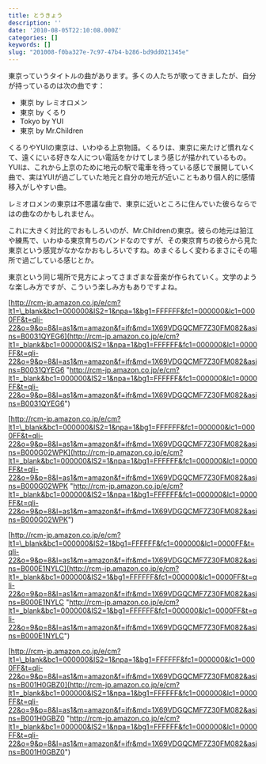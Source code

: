 ```yaml
---
title: とうきょう
description: ''
date: '2010-08-05T22:10:08.000Z'
categories: []
keywords: []
slug: "201008-f0ba327e-7c97-47b4-b286-bd9dd021345e"
---
```

東京っていうタイトルの曲があります。多くの人たちが歌ってきましたが、自分が持っているのは次の曲です：

*   東京 by レミオロメン
*   東京 by くるり
*   Tokyo by YUI
*   東京 by Mr.Children

くるりやYUIの東京は、いわゆる上京物語。くるりは、東京に来たけど慣れなくて、遠くにいる好きな人につい電話をかけてしまう感じが描かれているもの。YUIは、これから上京のために地元の駅で電車を待っている感じで展開していく曲で、実はYUIが過ごしていた地元と自分の地元が近いこともあり個人的に感情移入がしやすい曲。

レミオロメンの東京は不思議な曲で、東京に近いところに住んでいた彼らならではの曲なのかもしれません。

これに大きく対比的でおもしろいのが、Mr.Childrenの東京。彼らの地元は狛江や練馬で、いわゆる東京育ちのバンドなのですが、その東京育ちの彼らから見た東京という感覚がなかなかおもしろいですね。めまぐるしく変わるまさにその場所で過ごしている感じとか。

東京という同じ場所で見方によってさまざまな音楽が作られていく。文学のような楽しみ方ですが、こういう楽しみ方もありですよね。

[http://rcm-jp.amazon.co.jp/e/cm?lt1=\_blank&bc1=000000&IS2=1&npa=1&bg1=FFFFFF&fc1=000000&lc1=0000FF&t=qli-22&o=9&p=8&l=as1&m=amazon&f=ifr&md=1X69VDGQCMF7Z30FM082&asins=B0031QYEG6](http://rcm-jp.amazon.co.jp/e/cm?lt1=_blank&bc1=000000&IS2=1&npa=1&bg1=FFFFFF&fc1=000000&lc1=0000FF&t=qli-22&o=9&p=8&l=as1&m=amazon&f=ifr&md=1X69VDGQCMF7Z30FM082&asins=B0031QYEG6 "http://rcm-jp.amazon.co.jp/e/cm?lt1=_blank&bc1=000000&IS2=1&npa=1&bg1=FFFFFF&fc1=000000&lc1=0000FF&t=qli-22&o=9&p=8&l=as1&m=amazon&f=ifr&md=1X69VDGQCMF7Z30FM082&asins=B0031QYEG6")

[http://rcm-jp.amazon.co.jp/e/cm?lt1=\_blank&bc1=000000&IS2=1&npa=1&bg1=FFFFFF&fc1=000000&lc1=0000FF&t=qli-22&o=9&p=8&l=as1&m=amazon&f=ifr&md=1X69VDGQCMF7Z30FM082&asins=B000G02WPK](http://rcm-jp.amazon.co.jp/e/cm?lt1=_blank&bc1=000000&IS2=1&npa=1&bg1=FFFFFF&fc1=000000&lc1=0000FF&t=qli-22&o=9&p=8&l=as1&m=amazon&f=ifr&md=1X69VDGQCMF7Z30FM082&asins=B000G02WPK "http://rcm-jp.amazon.co.jp/e/cm?lt1=_blank&bc1=000000&IS2=1&npa=1&bg1=FFFFFF&fc1=000000&lc1=0000FF&t=qli-22&o=9&p=8&l=as1&m=amazon&f=ifr&md=1X69VDGQCMF7Z30FM082&asins=B000G02WPK")

[http://rcm-jp.amazon.co.jp/e/cm?lt1=\_blank&bc1=000000&IS2=1&bg1=FFFFFF&fc1=000000&lc1=0000FF&t=qli-22&o=9&p=8&l=as1&m=amazon&f=ifr&md=1X69VDGQCMF7Z30FM082&asins=B000E1NYLC](http://rcm-jp.amazon.co.jp/e/cm?lt1=_blank&bc1=000000&IS2=1&bg1=FFFFFF&fc1=000000&lc1=0000FF&t=qli-22&o=9&p=8&l=as1&m=amazon&f=ifr&md=1X69VDGQCMF7Z30FM082&asins=B000E1NYLC "http://rcm-jp.amazon.co.jp/e/cm?lt1=_blank&bc1=000000&IS2=1&bg1=FFFFFF&fc1=000000&lc1=0000FF&t=qli-22&o=9&p=8&l=as1&m=amazon&f=ifr&md=1X69VDGQCMF7Z30FM082&asins=B000E1NYLC")

[http://rcm-jp.amazon.co.jp/e/cm?lt1=\_blank&bc1=000000&IS2=1&npa=1&bg1=FFFFFF&fc1=000000&lc1=0000FF&t=qli-22&o=9&p=8&l=as1&m=amazon&f=ifr&md=1X69VDGQCMF7Z30FM082&asins=B001H0GBZ0](http://rcm-jp.amazon.co.jp/e/cm?lt1=_blank&bc1=000000&IS2=1&npa=1&bg1=FFFFFF&fc1=000000&lc1=0000FF&t=qli-22&o=9&p=8&l=as1&m=amazon&f=ifr&md=1X69VDGQCMF7Z30FM082&asins=B001H0GBZ0 "http://rcm-jp.amazon.co.jp/e/cm?lt1=_blank&bc1=000000&IS2=1&npa=1&bg1=FFFFFF&fc1=000000&lc1=0000FF&t=qli-22&o=9&p=8&l=as1&m=amazon&f=ifr&md=1X69VDGQCMF7Z30FM082&asins=B001H0GBZ0")
